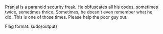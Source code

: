 Pranjal is a paranoid security freak. He obfuscates all his codes, sometimes twice, sometimes thrice. Sometimes, he doesn't even remember what he did. This is one of those times. Please help the poor guy out.

Flag format: sudo{output}
